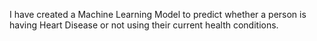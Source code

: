 I have created a Machine Learning Model to predict whether a person is having Heart Disease or not using their current health conditions.
